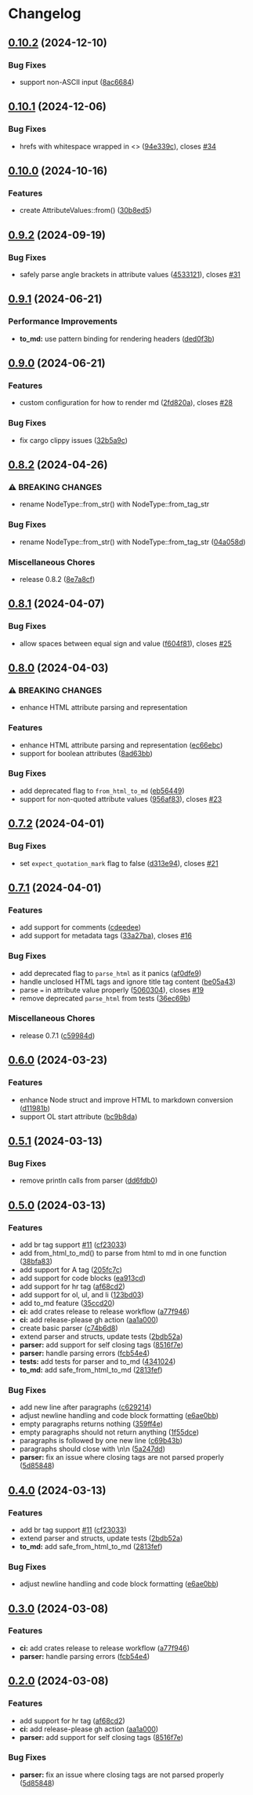 # Changelog

## [0.10.2](https://github.com/izyuumi/html2md-rs/compare/v0.10.1...v0.10.2) (2024-12-10)


### Bug Fixes

* support non-ASCII input ([8ac6684](https://github.com/izyuumi/html2md-rs/commit/8ac6684d03754affdeb316645d1217158601cb4f))

## [0.10.1](https://github.com/izyuumi/html2md-rs/compare/v0.10.0...v0.10.1) (2024-12-06)


### Bug Fixes

* hrefs with whitespace wrapped in &lt;&gt; ([94e339c](https://github.com/izyuumi/html2md-rs/commit/94e339c3ce019dd0e7586c0b335f4144e8b132f8)), closes [#34](https://github.com/izyuumi/html2md-rs/issues/34)

## [0.10.0](https://github.com/izyuumi/html2md-rs/compare/v0.9.2...v0.10.0) (2024-10-16)


### Features

* create AttributeValues::from() ([30b8ed5](https://github.com/izyuumi/html2md-rs/commit/30b8ed55064bbd4d3492f009a862a50200274240))

## [0.9.2](https://github.com/izyuumi/html2md-rs/compare/v0.9.1...v0.9.2) (2024-09-19)


### Bug Fixes

* safely parse angle brackets in attribute values ([4533121](https://github.com/izyuumi/html2md-rs/commit/4533121bb30752f17284d0a5975dd1fddf82a801)), closes [#31](https://github.com/izyuumi/html2md-rs/issues/31)

## [0.9.1](https://github.com/izyuumi/html2md-rs/compare/v0.9.0...v0.9.1) (2024-06-21)


### Performance Improvements

* **to_md:** use pattern binding for rendering headers ([ded0f3b](https://github.com/izyuumi/html2md-rs/commit/ded0f3bc5eb89b06e4cdc4304d51b21a56cae38d))

## [0.9.0](https://github.com/izyuumi/html2md-rs/compare/v0.8.2...v0.9.0) (2024-06-21)


### Features

* custom configuration for how to render md ([2fd820a](https://github.com/izyuumi/html2md-rs/commit/2fd820af919e466f7ae9d2c16edfb0a4d67bb7d7)), closes [#28](https://github.com/izyuumi/html2md-rs/issues/28)


### Bug Fixes

* fix cargo clippy issues ([32b5a9c](https://github.com/izyuumi/html2md-rs/commit/32b5a9c83e21a578ad5024531c08be6bc3f1258d))

## [0.8.2](https://github.com/izyuumi/html2md-rs/compare/v0.8.1...v0.8.2) (2024-04-26)


### ⚠ BREAKING CHANGES

* rename NodeType::from_str() with NodeType::from_tag_str

### Bug Fixes

* rename NodeType::from_str() with NodeType::from_tag_str ([04a058d](https://github.com/izyuumi/html2md-rs/commit/04a058dd2590b79630ff97e9d345746d255cb482))


### Miscellaneous Chores

* release 0.8.2 ([8e7a8cf](https://github.com/izyuumi/html2md-rs/commit/8e7a8cf1c5c57ca3649ff8a5df89fc1a61ed2d45))

## [0.8.1](https://github.com/izyuumi/html2md-rs/compare/v0.8.0...v0.8.1) (2024-04-07)


### Bug Fixes

* allow spaces between equal sign and value ([f604f81](https://github.com/izyuumi/html2md-rs/commit/f604f8108a19ba177535565025d69437c7f60bfa)), closes [#25](https://github.com/izyuumi/html2md-rs/issues/25)

## [0.8.0](https://github.com/izyuumi/html2md-rs/compare/v0.7.2...v0.8.0) (2024-04-03)


### ⚠ BREAKING CHANGES

* enhance HTML attribute parsing and representation

### Features

* enhance HTML attribute parsing and representation ([ec66ebc](https://github.com/izyuumi/html2md-rs/commit/ec66ebccec892ed93a90f91f512aaf306afef859))
* support for boolean attributes ([8ad63bb](https://github.com/izyuumi/html2md-rs/commit/8ad63bbe68fe20a592cdaacb717f0dc9120428e8))


### Bug Fixes

* add deprecated flag to `from_html_to_md` ([eb56449](https://github.com/izyuumi/html2md-rs/commit/eb5644908496e93e3ffb7f2e27e626c7e4c9ff99))
* support for non-quoted attribute values ([956af83](https://github.com/izyuumi/html2md-rs/commit/956af83e2e455557734a27100156d3963d191293)), closes [#23](https://github.com/izyuumi/html2md-rs/issues/23)

## [0.7.2](https://github.com/izyuumi/html2md-rs/compare/v0.7.1...v0.7.2) (2024-04-01)


### Bug Fixes

* set `expect_quotation_mark` flag to false ([d313e94](https://github.com/izyuumi/html2md-rs/commit/d313e94a2c7d9b4a2ca55ecaa1f68e01dff8807f)), closes [#21](https://github.com/izyuumi/html2md-rs/issues/21)

## [0.7.1](https://github.com/izyuumi/html2md-rs/compare/v0.6.0...v0.7.1) (2024-04-01)


### Features

* add support for comments ([cdeedee](https://github.com/izyuumi/html2md-rs/commit/cdeedee239e1a992e40d459a848b8c68ca54d2b4))
* add support for metadata tags ([33a27ba](https://github.com/izyuumi/html2md-rs/commit/33a27ba99434df9340a9823f7cfee1a023824c22)), closes [#16](https://github.com/izyuumi/html2md-rs/issues/16)


### Bug Fixes

* add deprecated flag to `parse_html` as it panics ([af0dfe9](https://github.com/izyuumi/html2md-rs/commit/af0dfe943b60af08e36440bb5f14ef10074954de))
* handle unclosed HTML tags and ignore title tag content ([be05a43](https://github.com/izyuumi/html2md-rs/commit/be05a437e484dbc0a927534d0975655dd8d1284d))
* parse `=` in attribute value properly ([5060304](https://github.com/izyuumi/html2md-rs/commit/5060304a65aceddd5099b4febfa8c6067088e9a4)), closes [#19](https://github.com/izyuumi/html2md-rs/issues/19)
* remove deprecated `parse_html` from tests ([36ec69b](https://github.com/izyuumi/html2md-rs/commit/36ec69bc5791df2e962a76b65a7b5038934f79a0))


### Miscellaneous Chores

* release 0.7.1 ([c59984d](https://github.com/izyuumi/html2md-rs/commit/c59984dd532eb1ec523a3ac891ef483f7f73d279))

## [0.6.0](https://github.com/izyuumi/html2md-rs/compare/v0.5.1...v0.6.0) (2024-03-23)


### Features

* enhance Node struct and improve HTML to markdown conversion ([d11981b](https://github.com/izyuumi/html2md-rs/commit/d11981bfdb38d5bea1e2422dd50923233cc27038))
* support OL start attribute ([bc9b8da](https://github.com/izyuumi/html2md-rs/commit/bc9b8da869bcb28a81bded829b869eeef34a33e7))

## [0.5.1](https://github.com/izyuumi/html2md-rs/compare/v0.5.0...v0.5.1) (2024-03-13)


### Bug Fixes

* remove println calls from parser ([dd6fdb0](https://github.com/izyuumi/html2md-rs/commit/dd6fdb02ea58ffff3f19ca2121eb1f294aa04248))

## [0.5.0](https://github.com/izyuumi/html2md-rs/compare/v0.4.0...v0.5.0) (2024-03-13)


### Features

* add br tag support [#11](https://github.com/izyuumi/html2md-rs/issues/11) ([cf23033](https://github.com/izyuumi/html2md-rs/commit/cf230339caaa7cc30513bd73337ccf38d2744cc4))
* add from_html_to_md() to parse from html to md in one function ([38bfa83](https://github.com/izyuumi/html2md-rs/commit/38bfa83da986e021516be33d787a28c7ff0456c1))
* add support for A tag ([205fc7c](https://github.com/izyuumi/html2md-rs/commit/205fc7cacdd72f10c4e33c06a796d76d7a56c795))
* add support for code blocks ([ea913cd](https://github.com/izyuumi/html2md-rs/commit/ea913cdc892db52d524e0edc5b022189dee2172d))
* add support for hr tag ([af68cd2](https://github.com/izyuumi/html2md-rs/commit/af68cd2f68eef50bfa6279eede72292dc3e3e696))
* add support for ol, ul, and li ([123bd03](https://github.com/izyuumi/html2md-rs/commit/123bd034947dd1080f4aa05db34073baf576999f))
* add to_md feature ([35ccd20](https://github.com/izyuumi/html2md-rs/commit/35ccd20560da24ebaa87dea8594e003f93486491))
* **ci:** add crates release to release workflow ([a77f946](https://github.com/izyuumi/html2md-rs/commit/a77f9464e0050e0ffe0e8e1f2704f94e3067f02a))
* **ci:** add release-please gh action ([aa1a000](https://github.com/izyuumi/html2md-rs/commit/aa1a00013f317c9de18122623934ec8980f87b1f))
* create basic parser ([c74b6d8](https://github.com/izyuumi/html2md-rs/commit/c74b6d8e1beb12dce48f40f3e8cf73a3a81c2acd))
* extend parser and structs, update tests ([2bdb52a](https://github.com/izyuumi/html2md-rs/commit/2bdb52aaeb8da9b47f86317f7be3c4769aebacf5))
* **parser:** add support for self closing tags ([8516f7e](https://github.com/izyuumi/html2md-rs/commit/8516f7ec20af69ac3cfde52c21d4485dee4b714a))
* **parser:** handle parsing errors ([fcb54e4](https://github.com/izyuumi/html2md-rs/commit/fcb54e4281b1a24592838f0b54717cb88bb4ba4b))
* **tests:** add tests for parser and to_md ([4341024](https://github.com/izyuumi/html2md-rs/commit/4341024c0e24eab68a7cddbc52f52ca2d983e8fe))
* **to_md:** add safe_from_html_to_md ([2813fef](https://github.com/izyuumi/html2md-rs/commit/2813fef7254f1d7d83a8da58249c4016de6539cb))


### Bug Fixes

* add new line after paragraphs ([c629214](https://github.com/izyuumi/html2md-rs/commit/c629214d6e3fc122d6852538ffb0b7e21215f51d))
* adjust newline handling and code block formatting ([e6ae0bb](https://github.com/izyuumi/html2md-rs/commit/e6ae0bb365facec0501edf53105ce1ffaf2ad5d3))
* empty paragraphs returns nothing ([359ff4e](https://github.com/izyuumi/html2md-rs/commit/359ff4ecc30822a1f698ab2ffdf0369c41516fcf))
* empty paragraphs should not return anything ([1f55dce](https://github.com/izyuumi/html2md-rs/commit/1f55dceb56b4e6ca5647f489317f5d686f27e1d8))
* paragraphs is followed by one new line ([c69b43b](https://github.com/izyuumi/html2md-rs/commit/c69b43b8c722addd556a36ab7ac785789410b645))
* paragraphs should close with \n\n ([5a247dd](https://github.com/izyuumi/html2md-rs/commit/5a247dd1283ce6f1111252443f65ad80879f0132))
* **parser:** fix an issue where closing tags are not parsed properly ([5d85848](https://github.com/izyuumi/html2md-rs/commit/5d8584884a69c366ed246cdb8667a8846fd77b84))

## [0.4.0](https://github.com/izyuumi/html2md-rs/compare/v0.3.0...v0.4.0) (2024-03-13)


### Features

* add br tag support [#11](https://github.com/izyuumi/html2md-rs/issues/11) ([cf23033](https://github.com/izyuumi/html2md-rs/commit/cf230339caaa7cc30513bd73337ccf38d2744cc4))
* extend parser and structs, update tests ([2bdb52a](https://github.com/izyuumi/html2md-rs/commit/2bdb52aaeb8da9b47f86317f7be3c4769aebacf5))
* **to_md:** add safe_from_html_to_md ([2813fef](https://github.com/izyuumi/html2md-rs/commit/2813fef7254f1d7d83a8da58249c4016de6539cb))


### Bug Fixes

* adjust newline handling and code block formatting ([e6ae0bb](https://github.com/izyuumi/html2md-rs/commit/e6ae0bb365facec0501edf53105ce1ffaf2ad5d3))

## [0.3.0](https://github.com/izyuumi/html2md-rs/compare/v0.2.0...v0.3.0) (2024-03-08)


### Features

* **ci:** add crates release to release workflow ([a77f946](https://github.com/izyuumi/html2md-rs/commit/a77f9464e0050e0ffe0e8e1f2704f94e3067f02a))
* **parser:** handle parsing errors ([fcb54e4](https://github.com/izyuumi/html2md-rs/commit/fcb54e4281b1a24592838f0b54717cb88bb4ba4b))

## [0.2.0](https://github.com/izyuumi/html2md-rs/compare/v0.1.8...v0.2.0) (2024-03-08)


### Features

* add support for hr tag ([af68cd2](https://github.com/izyuumi/html2md-rs/commit/af68cd2f68eef50bfa6279eede72292dc3e3e696))
* **ci:** add release-please gh action ([aa1a000](https://github.com/izyuumi/html2md-rs/commit/aa1a00013f317c9de18122623934ec8980f87b1f))
* **parser:** add support for self closing tags ([8516f7e](https://github.com/izyuumi/html2md-rs/commit/8516f7ec20af69ac3cfde52c21d4485dee4b714a))


### Bug Fixes

* **parser:** fix an issue where closing tags are not parsed properly ([5d85848](https://github.com/izyuumi/html2md-rs/commit/5d8584884a69c366ed246cdb8667a8846fd77b84))

